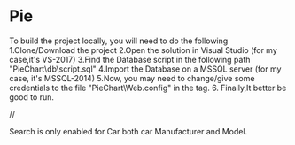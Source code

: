 # Pie
To build the project locally, you will need to do the following
1.Clone/Download the project
2.Open the solution in Visual Studio (for my case,it's VS-2017)
3.Find the Database script in the following path "PieChart\db\script.sql"
4.Import the Database on a MSSQL server (for my case, it's MSSQL-2014)
5.Now, you may need to change/give some credentials to the file "PieChart\Web.config" in the <connectionStrings> tag.
6. Finally,It better be good to run.


//

Search is only enabled for Car both car Manufacturer and Model.
